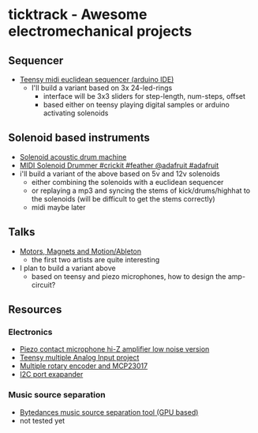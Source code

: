 # ticktrack - Awesome electromechanical projects

## Sequencer
  * [Teensy midi euclidean sequencer (arduino IDE)](https://www.youtube.com/watch?v=aqOsPZUo860)
    * I'll build a variant based on 3x 24-led-rings
      * interface will be 3x3 sliders for step-length, num-steps, offset
      * based either on teensy playing digital samples or arduino activating solenoids

## Solenoid based instruments
  * [Solenoid acoustic drum machine](https://www.youtube.com/watch?v=m6YOYpnz9Lw)
  * [MIDI Solenoid Drummer #crickit #feather @adafruit #adafruit](https://www.youtube.com/watch?v=Lcz0BvNOc4c)
  * i'll build a variant of the above based on 5v and 12v solenoids
    * either combining the solenoids with a euclidean sequencer
    * or replaying a mp3 and syncing the stems of kick/drums/highhat to the solenoids (will be difficult to get the stems correctly)
    * midi maybe later
  
## Talks
  * [Motors, Magnets and Motion/Ableton](https://www.youtube.com/watch?v=hJHwhb99Bzo)
    * the first two artists are quite interesting
  * I plan to build a variant above
    * based on teensy and piezo microphones, how to design the amp-circuit?
    
## Resources

### Electronics
  * [Piezo contact microphone hi-Z amplifier low noise version](https://www.richardmudhar.com/blog/piezo-contact-microphone-hi-z-amplifier-low-noise-version/)
  * [Teensy multiple Analog Input project](https://forum.pjrc.com/threads/61764-Help-for-multiple-Analog-Input-project)
  * [Multiple rotary encoder and MCP23017 ](https://arduino.stackexchange.com/questions/52909/reading-several-rotary-encoders)
  * [I2C port exapander](https://www.mikrocontroller.net/articles/Port-Expander_PCF8574)

### Music source separation
  * [Bytedances music source separation tool (GPU based)](https://github.com/bytedance/music_source_separation)
   * not tested yet
  
